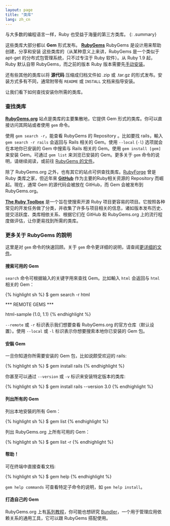 ```yaml
---
layout: page
title: "类库"
lang: zh_cn
---
```


与大多数的编程语言一样，Ruby 也受益于海量的第三方类库。
{: .summary}

这些类库大部分都以 **Gem** 形式发布。 [**RubyGems**][1] RubyGems 是设计用来帮助创建，分享和安装
这些类库的（从某种意义上来讲，RubyGems 是一个类似于 apt-get 的分布式包管理系统，只不过专注于 Ruby 软件）。从 Ruby 1.9 起，Ruby 默认自带 RubyGems，而之前的版本 Ruby 版本需要先[手动安装][2]。

还有些其他的类库以将 **源代码** 压缩成归档文件如 .zip 或 .tar.gz 的形式发布。安装方式多有不同，通常附带有
 `README` 或 `INSTALL` 文档来指导安装。

 让我们看下如何查找安装你所需的类库。

### 查找类库

[**RubyGems.org**][1] 站点是类库的主要集散地，它提供 Gem 形式的类库。你可以直接访问其网站或者使用 `gem` 命令。

使用 `gem search -r`，能查看 RubyGems 的 Repository 。比如要找 rails，輸入 `gem search -r rails` 会返回与 Rails 相关的 Gem。使用 `--local` (`-l`) 选项就会在本地你已安装的 Gem 中搜索与 Rails 相关的 Gem。使用 `gem install [gem]` 来安装 Gem。可通过 `gem list` 来浏览已安装的 Gem。更多关于 `gem` 命令的说明，请继续阅读，或前往 [RubyGems 的文件][3]。

除了 RubyGems.org 之外，也有其它的站点可供查找类库。[RubyForge][4] 曾是 Ruby 类库之家，但近年來 [**GitHub**][5] 作为主要的Ruby相关资源的 Repository 而崛起。現在，通常 Gem 的源代码会被放在 GitHub，而 Gem 会被发布到 RubyGems.org。

[**The Ruby Toolbox**][6] 是一个旨在使搜索开源 Ruby 项目更容易的项目。它按照各种常见的开发任务做了分类，并收集了许多与项目相关的信息，诸如版本发布历史、提交活跃度、类库相依关系、根据它们在 GitHub 和 RubyGems.org 上的流行程度做评估，让你更易找到所需的类库。

### 更多关于 RubyGems 的說明

这里是对 `gem` 命令的快速回顾。关于 `gem` 命令更详细的说明，请查阅[更详细的文件][7]。

#### 搜索可用的 Gem

`search` 命令可根据输入的关键字用來查找 Gem。比如輸入 `html` 会返回与 `html` 相关的 Gem：

{% highlight sh %}
$ gem search -r html

*** REMOTE GEMS ***

html-sample (1.0, 1.1)
{% endhighlight %}

`--remote` 或 `-r` 标识表示我们想要查看 RubyGems.org 的官方仓库（默认设置）。使用 `--local` 或 `-l` 标识表示你想要搜索本地你已安装的 Gem 包。

#### 安裝 Gem

一旦你知道你所需要安装的 Gem 包，比如说颇受欢迎的 rails:

{% highlight sh %}
$ gem install rails
{% endhighlight %}

你甚至可以通过 `--version` 或 `-v` 标识来安装特定版本的类库:

{% highlight sh %}
$ gem install rails --version 3.0
{% endhighlight %}


#### 列出所有的 Gem

列出本地安裝的所有 Gem：

{% highlight sh %}
$ gem list
{% endhighlight %}

列出 RubyGems.org 上所有可用的 Gem：

{% highlight sh %}
$ gem list -r
{% endhighlight %}

#### 帮助！

可在终端中直接查看文档:

{% highlight sh %}
$ gem help
{% endhighlight %}

`gem help commands` 可查看特定子命令的说明，如 `gem help install`。

#### 打造自己的 Gem

RubyGems.org 上有[系列教程][3]，你可能也想研究 [Bundler][9]，一个用于管理应用依赖关系的通用工具，它可以跟 RubyGems 搭配使用。



[1]: https://rubygems.org/
[2]: https://rubygems.org/pages/download/
[3]: http://guides.rubygems.org/
[4]: http://rubyforge.org/
[5]: https://github.com/
[6]: https://www.ruby-toolbox.com/
[7]: http://guides.rubygems.org/command-reference/
[9]: http://bundler.io/

